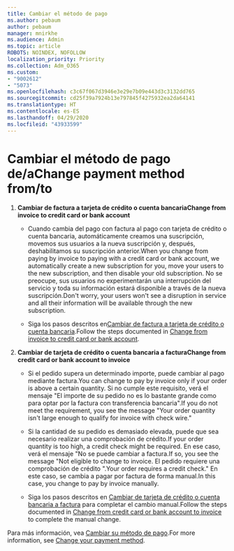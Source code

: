 ```yaml
---
title: Cambiar el método de pago
ms.author: pebaum
author: pebaum
manager: mnirkhe
ms.audience: Admin
ms.topic: article
ROBOTS: NOINDEX, NOFOLLOW
localization_priority: Priority
ms.collection: Adm_O365
ms.custom:
- "9002612"
- "5073"
ms.openlocfilehash: c3c67f067d3946e3e29e7b09e443d3c3132dd765
ms.sourcegitcommit: cd25f39a7924b13e797845f4275932ea2da64141
ms.translationtype: HT
ms.contentlocale: es-ES
ms.lasthandoff: 04/29/2020
ms.locfileid: "43933599"
---
```

# <a name="change-payment-method-fromto"></a><span data-ttu-id="f2d0f-102">Cambiar el método de pago de/a</span><span class="sxs-lookup"><span data-stu-id="f2d0f-102">Change payment method from/to</span></span>

1. <span data-ttu-id="f2d0f-103">**Cambiar de factura a tarjeta de crédito o cuenta bancaria**</span><span class="sxs-lookup"><span data-stu-id="f2d0f-103">**Change from invoice to credit card or bank account**</span></span>

    - <span data-ttu-id="f2d0f-104">Cuando cambia del pago con factura al pago con tarjeta de crédito o cuenta bancaria, automáticamente creamos una suscripción, movemos sus usuarios a la nueva suscripción y, después, deshabilitamos su suscripción anterior.</span><span class="sxs-lookup"><span data-stu-id="f2d0f-104">When you change from paying by invoice to paying with a credit card or bank account, we automatically create a new subscription for you, move your users to the new subscription, and then disable your old subscription.</span></span> <span data-ttu-id="f2d0f-105">No se preocupe, sus usuarios no experimentarán una interrupción del servicio y toda su información estará disponible a través de la nueva suscripción.</span><span class="sxs-lookup"><span data-stu-id="f2d0f-105">Don't worry, your users won't see a disruption in service and all their information will be available through the new subscription.</span></span> 

    - <span data-ttu-id="f2d0f-106">Siga los pasos descritos en[Cambiar de factura a tarjeta de crédito o cuenta bancaria](https://docs.microsoft.com/microsoft-365/commerce/billing-and-payments/change-payment-method?view=o365-worldwide#change-from-invoice-to-credit-card-or-bank-account).</span><span class="sxs-lookup"><span data-stu-id="f2d0f-106">Follow the steps documented in [Change from invoice to credit card or bank account](https://docs.microsoft.com/microsoft-365/commerce/billing-and-payments/change-payment-method?view=o365-worldwide#change-from-invoice-to-credit-card-or-bank-account).</span></span>

2. <span data-ttu-id="f2d0f-107">**Cambiar de tarjeta de crédito o cuenta bancaria a factura**</span><span class="sxs-lookup"><span data-stu-id="f2d0f-107">**Change from credit card or bank account to invoice**</span></span>

    - <span data-ttu-id="f2d0f-108">Si el pedido supera un determinado importe, puede cambiar al pago mediante factura.</span><span class="sxs-lookup"><span data-stu-id="f2d0f-108">You can change to pay by invoice only if your order is above a certain quantity.</span></span> <span data-ttu-id="f2d0f-109">Si no cumple este requisito, verá el mensaje "El importe de su pedido no es lo bastante grande como para optar por la factura con transferencia bancaria".</span><span class="sxs-lookup"><span data-stu-id="f2d0f-109">If you do not meet the requirement, you see the message "Your order quantity isn't large enough to qualify for invoice with check wire."</span></span>

    - <span data-ttu-id="f2d0f-110">Si la cantidad de su pedido es demasiado elevada, puede que sea necesario realizar una comprobación de crédito.</span><span class="sxs-lookup"><span data-stu-id="f2d0f-110">If your order quantity is too high, a credit check might be required.</span></span> <span data-ttu-id="f2d0f-111">En ese caso, verá el mensaje "No se puede cambiar a factura.</span><span class="sxs-lookup"><span data-stu-id="f2d0f-111">If so, you see the message "Not eligible to change to invoice.</span></span> <span data-ttu-id="f2d0f-112">El pedido requiere una comprobación de crédito ".</span><span class="sxs-lookup"><span data-stu-id="f2d0f-112">Your order requires a credit check."</span></span> <span data-ttu-id="f2d0f-113">En este caso, se cambia a pagar por factura de forma manual.</span><span class="sxs-lookup"><span data-stu-id="f2d0f-113">In this case, you change to pay by invoice manually.</span></span>

    - <span data-ttu-id="f2d0f-114">Siga los pasos descritos en [Cambiar de tarjeta de crédito o cuenta bancaria a factura](https://docs.microsoft.com/microsoft-365/commerce/billing-and-payments/change-payment-method?view=o365-worldwide#change-from-credit-card-or-bank-account-to-invoice) para completar el cambio manual.</span><span class="sxs-lookup"><span data-stu-id="f2d0f-114">Follow the steps documented in [Change from credit card or bank account to invoice](https://docs.microsoft.com/microsoft-365/commerce/billing-and-payments/change-payment-method?view=o365-worldwide#change-from-credit-card-or-bank-account-to-invoice) to complete the manual change.</span></span>

<span data-ttu-id="f2d0f-115">Para más información, vea [Cambiar su método de pago](https://docs.microsoft.com/microsoft-365/commerce/billing-and-payments/change-payment-method).</span><span class="sxs-lookup"><span data-stu-id="f2d0f-115">For more information, see [Change your payment method](https://docs.microsoft.com/microsoft-365/commerce/billing-and-payments/change-payment-method).</span></span>
